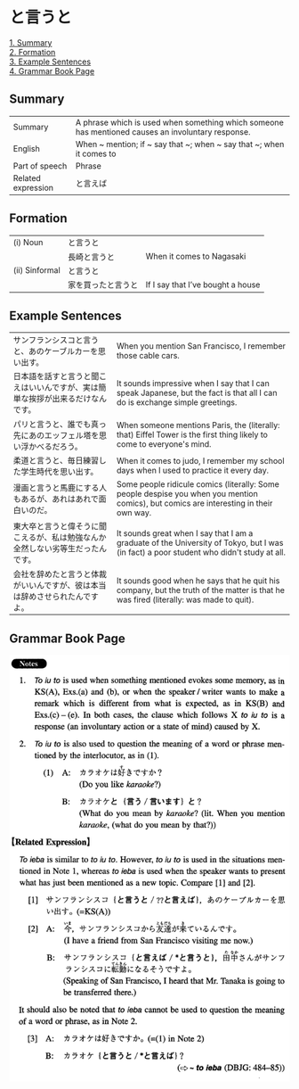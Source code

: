# と言うと

[1. Summary](#summary)<br>
[2. Formation](#formation)<br>
[3. Example Sentences](#example-sentences)<br>
[4. Grammar Book Page](#grammar-book-page)<br>


## Summary

<table><tr>   <td>Summary</td>   <td>A phrase which is used when something which someone has mentioned causes an involuntary response.</td></tr><tr>   <td>English</td>   <td>When ~ mention; if ~ say that ~; when ~ say that ~; when it comes to</td></tr><tr>   <td>Part of speech</td>   <td>Phrase</td></tr><tr>   <td>Related expression</td>   <td>と言えば</td></tr></table>

## Formation

<table class="table"><tbody><tr class="tr head"><td class="td"><span class="numbers">(i)</span> <span class="bold">Noun</span></td><td class="td"><span class="concept">と言うと</span></td><td class="td"></td></tr><tr class="tr"><td class="td"></td><td class="td"><span>長崎</span><span class="concept">と言うと</span></td><td class="td"><span>When it comes to Nagasaki</span></td></tr><tr class="tr head"><td class="td"><span class="numbers">(ii)</span> <span class="bold">Sinformal</span></td><td class="td"><span class="concept">と言うと</span></td><td class="td"></td></tr><tr class="tr"><td class="td"></td><td class="td"><span>家を買った</span><span class="concept">と言うと</span></td><td class="td"><span>If I say that I’ve bought a house</span></td></tr></tbody></table>

## Example Sentences

<table><tr>   <td>サンフランシスコと言うと、あのケーブルカーを思い出す。</td>   <td>When you mention San Francisco, I remember those cable cars.</td></tr><tr>   <td>日本語を話すと言うと聞こえはいいんですが、実は簡単な挨拶が出来るだけなんです。</td>   <td>It sounds impressive when I say that I can speak Japanese, but the fact is that all I can do is exchange simple greetings.</td></tr><tr>   <td>パリと言うと、誰でも真っ先にあのエッフェル塔を思い浮かべるだろう。</td>   <td>When someone mentions Paris, the (literally: that) Eiffel Tower is the first thing likely to come to everyone's mind.</td></tr><tr>   <td>柔道と言うと、毎日練習した学生時代を思い出す。</td>   <td>When it comes to judo, I remember my school days when I used to practice it every day.</td></tr><tr>   <td>漫画と言うと馬鹿にする人もあるが、あれはあれで面白いのだ。</td>   <td>Some people ridicule comics (literally: Some people despise you when you mention comics), but comics are interesting in their own way.</td></tr><tr>   <td>東大卒と言うと偉そうに聞こえるが、私は勉強なんか全然しない劣等生だったんです。</td>   <td>It sounds great when I say that I am a graduate of the University of Tokyo, but I was (in fact) a poor student who didn't study at all.</td></tr><tr>   <td>会社を辞めたと言うと体裁がいいんですが、彼は本当は辞めさせられたんですよ。</td>   <td>It sounds good when he says that he quit his company, but the truth of the matter is that he was fired (literally: was made to quit).</td></tr></table>

## Grammar Book Page

![](../img/Intermediateと言うと.png)

